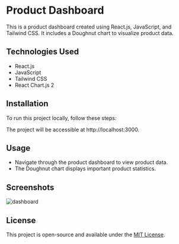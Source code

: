 # Product Dashboard

This is a product dashboard created using React.js, JavaScript, and Tailwind CSS. It includes a Doughnut chart to visualize product data.

## Technologies Used

- React.js
- JavaScript
- Tailwind CSS
- React Chart.js 2

## Installation

To run this project locally, follow these steps:

The project will be accessible at http://localhost:3000.

## Usage

- Navigate through the product dashboard to view product data.
- The Doughnut chart displays important product statistics.

## Screenshots

![dashboard](https://github.com/syedosama1/product-dashboard/assets/111410324/83e24331-70d0-4dfb-9ac7-af6f069a2541)

## License

This project is open-source and available under the [MIT License](LICENSE).


